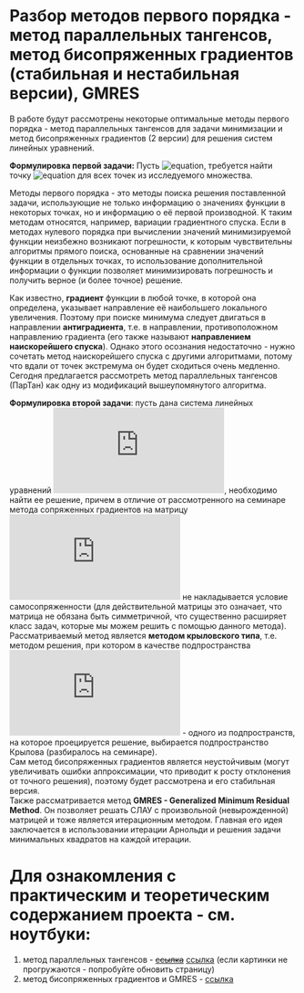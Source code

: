 # Разбор методов первого порядка - метод параллельных тангенсов, метод бисопряженных градиентов (стабильная и нестабильная версии), GMRES

В работе будут рассмотрены некоторые оптимальные методы первого порядка - метод параллельных тангенсов для задачи минимизации и метод бисопряженных градиентов (2 версии) для решения систем линейных уравнений.  

**Формулировка первой задачи:** Пусть ![equation](https://latex.codecogs.com/gif.latex?f(x):&space;K&space;\rightarrow&space;\mathbb{R}), требуется найти точку ![equation](https://latex.codecogs.com/gif.latex?x^*&space;\in&space;K:&space;f(x)&space;\geq&space;f(x^*)) для всех точек из исследуемого множества.  

Методы первого порядка - это методы поиска решения поставленной задачи, использующие не только информацию о значениях функции в некоторых точках, но и информацию о её первой производной. К таким методам относятся, например, вариации градиентного спуска. Если в методах нулевого порядка при вычислении значений минимизируемой
функции неизбежно возникают погрешности, к которым чувствительны алгоритмы прямого поиска, основанные на сравнении значений функции в отдельных точках, то использование дополнительной информации о функции позволяет минимизировать погрешность и получить верное (и более точное) решение.  

Как известно, **градиент** функции в любой точке, в которой она определена, указывает направление её наибольшего локального увеличения. Поэтому при поиске минимума следует двигаться в направлении **антиградиента**, т.е. в направлении, противоположном направлению градиента (его также называют **направлением наискорейшего спуска**). Однако этого осознания недостаточно - нужно сочетать метод наискорейшего спуска с другими алгоритмами, потому что вдали от точек экстремума он будет сходиться очень медленно. Сегодня предлагается рассмотреть метод параллельных тангенсов (ПарТан) как одну из модификаций вышеупомянутого алгоритма.

**Формулировка второй задачи**: пусть дана система линейных уравнений ![equation](https://latex.codecogs.com/gif.latex?Ax&space;=&space;b), необходимо найти ее решение, причем в отличие от рассмотренного на семинаре метода сопряженных градиентов на матрицу ![equation](https://latex.codecogs.com/gif.latex?A) не накладывается условие самосопряженности (для действительной матрицы это означает, что матрица не обязана быть симметричной, что существенно расширяет класс задач, которые мы можем решить с помощью данного метода). Рассматриваемый метод является **методом крыловского типа**, т.е. методом решения, при котором в качестве подпространства ![equation](https://latex.codecogs.com/gif.latex?K) - одного из подпространств, на которое проецируется решение, выбирается подпространство Крылова (разбиралось на семинаре).  
Сам метод бисопряженных градиентов является неустойчивым (могут увеличивать ошибки аппроксимации, что приводит к росту отклонения от точного решения), поэтому будет рассмотрена и его стабильная версия.  
Также рассматривается метод **GMRES - Generalized Minimum Residual Method**. Он позволяет решать СЛАУ с произвольной (невырожденной) матрицей и тоже является итерационным методом. Главная его идея заключается в использовании итерации Арнольди и решения задачи минимальных квадратов на каждой итерации. 

# Для ознакомления с практическим и теоретическим содержанием проекта - см. ноутбуки:
1. метод параллельных тангенсов - ~~[ссылка](https://github.com/tanyaamiheeva/MIPT_optimization_methods/blob/main/partan.jpg)~~ [ссылка](https://github.com/tanyaamiheeva/MIPT_optimization_methods/blob/main/ParTan.ipynb) (если картинки не прогружаются - попробуйте обновить страницу)
2. метод бисопряженных градиентов и GMRES - [ссылка](https://github.com/tanyaamiheeva/MIPT_optimization_methods/blob/main/BiCGStab_GMRES.ipynb)

